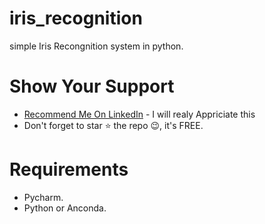# iris_recognition
simple Iris Recongnition system in python.
# Show Your Support
* [Recommend Me On LinkedIn](https://www.linkedin.com/in/imalisheraz/) - I will realy Appriciate this  
* Don't forget to star ⭐ the repo 😉, it's FREE.
# Requirements
* Pycharm.   
* Python or Anconda.
